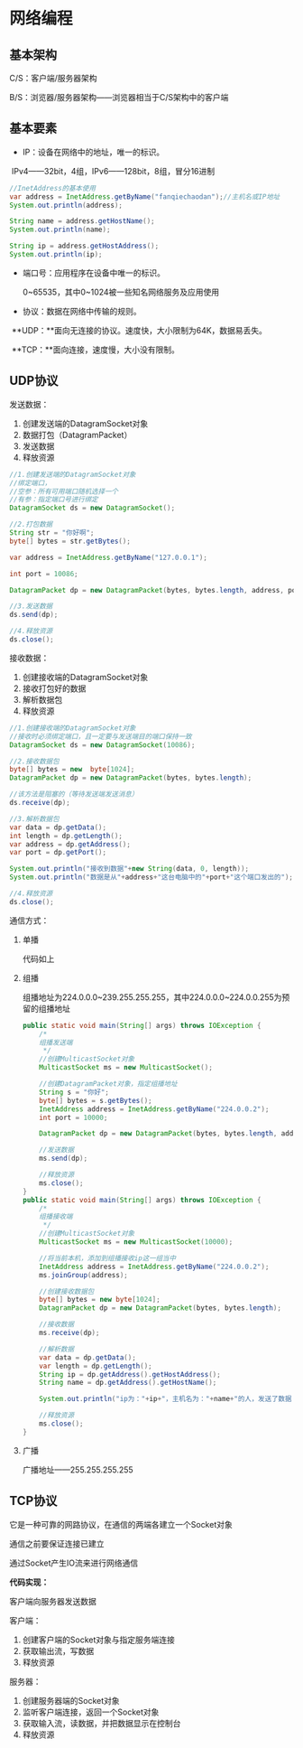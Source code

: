 # 网络编程

## 基本架构

C/S：客户端/服务器架构

B/S：浏览器/服务器架构——浏览器相当于C/S架构中的客户端

## 基本要素

- IP：设备在网络中的地址，唯一的标识。

​	IPv4——32bit，4组，IPv6——128bit，8组，冒分16进制

```java
//InetAddress的基本使用
var address = InetAddress.getByName("fanqiechaodan");//主机名或IP地址
System.out.println(address);

String name = address.getHostName();
System.out.println(name);

String ip = address.getHostAddress();
System.out.println(ip);
```

- 端口号：应用程序在设备中唯一的标识。

  0\~65535，其中0\~1024被一些知名网络服务及应用使用

- 协议：数据在网络中传输的规则。

​	**UDP：**面向无连接的协议。速度快，大小限制为64K，数据易丢失。

​	**TCP：**面向连接，速度慢，大小没有限制。

## UDP协议

发送数据：

1. 创建发送端的DatagramSocket对象
2. 数据打包（DatagramPacket）
3. 发送数据
4. 释放资源

```Java
//1.创建发送端的DatagramSocket对象
//绑定端口，
//空参：所有可用端口随机选择一个
//有参：指定端口号进行绑定
DatagramSocket ds = new DatagramSocket();

//2.打包数据
String str = "你好啊";
byte[] bytes = str.getBytes();

var address = InetAddress.getByName("127.0.0.1");

int port = 10086;

DatagramPacket dp = new DatagramPacket(bytes, bytes.length, address, port);

//3.发送数据
ds.send(dp);

//4.释放资源
ds.close();
```

接收数据：

1. 创建接收端的DatagramSocket对象
2. 接收打包好的数据
3. 解析数据包
4. 释放资源

```java
//1.创建接收端的DatagramSocket对象
//接收时必须绑定端口，且一定要与发送端目的端口保持一致
DatagramSocket ds = new DatagramSocket(10086);

//2.接收数据包
byte[] bytes = new  byte[1024];
DatagramPacket dp = new DatagramPacket(bytes, bytes.length);

//该方法是阻塞的（等待发送端发送消息）
ds.receive(dp);

//3.解析数据包
var data = dp.getData();
int length = dp.getLength();
var address = dp.getAddress();
var port = dp.getPort();

System.out.println("接收到数据"+new String(data, 0, length));
System.out.println("数据是从"+address+"这台电脑中的"+port+"这个端口发出的");

//4.释放资源
ds.close();
```

通信方式：

1. 单播

   代码如上

2. 组播

   组播地址为224.0.0.0\~239.255.255.255，其中224.0.0.0\~224.0.0.255为预留的组播地址

   ```Java
   public static void main(String[] args) throws IOException {
       /*
       组播发送端
        */
       //创建MulticastSocket对象
       MulticastSocket ms = new MulticastSocket();
   
       //创建DatagramPacket对象，指定组播地址
       String s = "你好";
       byte[] bytes = s.getBytes();
       InetAddress address = InetAddress.getByName("224.0.0.2");
       int port = 10000;
   
       DatagramPacket dp = new DatagramPacket(bytes, bytes.length, address, port);
   
       //发送数据
       ms.send(dp);
   
       //释放资源
       ms.close();
   }
   public static void main(String[] args) throws IOException {
       /*
       组播接收端
        */
       //创建MulticastSocket对象
       MulticastSocket ms = new MulticastSocket(10000);
   
       //将当前本机，添加到组播接收ip这一组当中
       InetAddress address = InetAddress.getByName("224.0.0.2");
       ms.joinGroup(address);
   
       //创建接收数据包
       byte[] bytes = new byte[1024];
       DatagramPacket dp = new DatagramPacket(bytes, bytes.length);
   
       //接收数据
       ms.receive(dp);
   
       //解析数据
       var data = dp.getData();
       var length = dp.getLength();
       String ip = dp.getAddress().getHostAddress();
       String name = dp.getAddress().getHostName();
   
       System.out.println("ip为："+ip+"，主机名为："+name+"的人，发送了数据："+new String(data, 0, length));
   
       //释放资源
       ms.close();
   }
   ```

3. 广播

   广播地址——255.255.255.255

## TCP协议

它是一种可靠的网路协议，在通信的两端各建立一个Socket对象

通信之前要保证连接已建立

通过Socket产生IO流来进行网络通信

**代码实现：**

客户端向服务器发送数据

客户端：

1. 创建客户端的Socket对象与指定服务端连接
2. 获取输出流，写数据
3. 释放资源

服务器：

1. 创建服务器端的Socket对象
2. 监听客户端连接，返回一个Socket对象
3. 获取输入流，读数据，并把数据显示在控制台
4. 释放资源